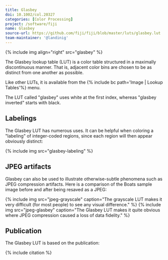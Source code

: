 ```yaml
---
title: Glasbey
doi: 10.1002/col.20327
categories: [Color Processing]
project: /software/fiji
name: Glasbey
source-url: https://github.com/fiji/fiji/blob/master/luts/glasbey.lut
team-maintainer: '@landinig'
---
```


{% include img align="right" src="glasbey" %}

The Glasbey lookup table (LUT) is a color table structured in a maximally discontinuous manner. That is, adjacent color bins are chosen to be as distinct from one another as possible.

Like other LUTs, it is available from the {% include bc path='Image | Lookup Tables'%} menu.

The LUT called "glasbey" uses white at the first index, whereas "glasbey inverted" starts with black.

## Labelings

The Glasbey LUT has numerous uses. It can be helpful when coloring a "labeling" of integer-coded regions, since each region will then appear obviously distinct:

{% include img src="glasbey-labeling" %}

## JPEG artifacts

Glasbey can also be used to illustrate otherwise-subtle phenomena such as JPEG compression artifacts. Here is a comparison of the Boats sample image before and after being resaved as a JPEG:

{% include img src="jpeg-grayscale" caption="The grayscale LUT makes it very difficult (for most people) to see any visual difference." %}
{% include img src="jpeg-glasbey" caption="The Glasbey LUT makes it quite obvious where JPEG compression caused a loss of data fidelity." %}

## Publication

The Glasbey LUT is based on the publication:

{% include citation %}
